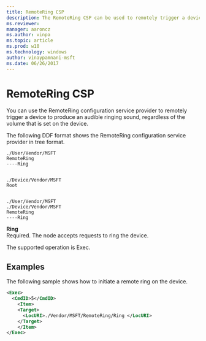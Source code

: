 ```yaml
---
title: RemoteRing CSP
description: The RemoteRing CSP can be used to remotely trigger a device to produce an audible ringing sound regardless of the volume that's set on the device.
ms.reviewer: 
manager: aaroncz
ms.author: vinpa
ms.topic: article
ms.prod: w10
ms.technology: windows
author: vinaypamnani-msft
ms.date: 06/26/2017
---
```


# RemoteRing CSP


You can use the RemoteRing configuration service provider to remotely trigger a device to produce an audible ringing sound, regardless of the volume that is set on the device.

The following DDF format shows the RemoteRing configuration service provider in tree format.
```
./User/Vendor/MSFT
RemoteRing
----Ring


./Device/Vendor/MSFT
Root


./User/Vendor/MSFT
./Device/Vendor/MSFT
RemoteRing
----Ring
```
<a href="" id="ring"></a>**Ring**  
Required. The node accepts requests to ring the device.

The supported operation is Exec.

## Examples


The following sample shows how to initiate a remote ring on the device.

```xml
<Exec>
  <CmdID>5</CmdID>
    <Item>
    <Target>
      <LocURI>./Vendor/MSFT/RemoteRing/Ring </LocURI>
    </Target>
    </Item>
</Exec>
```

 

 






